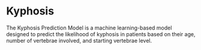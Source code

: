 # Kyphosis
The Kyphosis Prediction Model is a machine learning-based model designed to predict the likelihood of kyphosis in patients based on their age, number of vertebrae involved, and starting vertebrae level.
